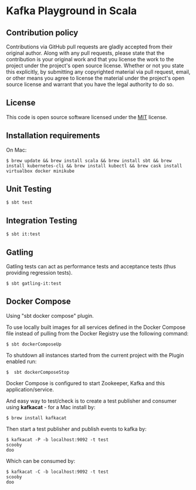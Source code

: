 # Kafka Playground in Scala #

## Contribution policy ##

Contributions via GitHub pull requests are gladly accepted from their original author. Along with
any pull requests, please state that the contribution is your original work and that you license
the work to the project under the project's open source license. Whether or not you state this
explicitly, by submitting any copyrighted material via pull request, email, or other means you
agree to license the material under the project's open source license and warrant that you have the
legal authority to do so.

## License ##

This code is open source software licensed under the
[MIT](https://opensource.org/licenses/MIT) license.

## Installation requirements ##
On Mac:
```
$ brew update && brew install scala && brew install sbt && brew install kubernetes-cli && brew install kubectl && brew cask install virtualbox docker minikube
```

## Unit Testing ##
```
$ sbt test
```

## Integration Testing ##
```
$ sbt it:test
```

## Gatling ##
Gatling tests can act as performance tests and acceptance tests (thus providing regression tests).
```
$ sbt gatling-it:test
```

## Docker Compose ##
Using "sbt docker compose" plugin.

To use locally built images for all services defined in the Docker Compose file instead of pulling from the Docker Registry use the following command:

```
$ sbt dockerComposeUp
```

To shutdown all instances started from the current project with the Plugin enabled run:

```
$  sbt dockerComposeStop
```

Docker Compose is configured to start Zookeeper, Kafka and this application/service.

And easy way to test/check is to create a test publisher and consumer using **kafkacat** - for a Mac install by:
```
$ brew install kafkacat
```

Then start a test publisher and publish events to kafka by:
```
$ kafkacat -P -b localhost:9092 -t test
scooby
doo

```

Which can be consumed by:
```
$ kafkacat -C -b localhost:9092 -t test
scooby
doo

```